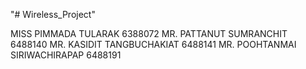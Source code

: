 "# Wireless_Project" 

MISS PIMMADA TULARAK 6388072 
MR. PATTANUT SUMRANCHIT 6488140 
MR. KASIDIT TANGBUCHAKIAT 6488141 
MR. POOHTANMAI SIRIWACHIRAPAP 6488191
